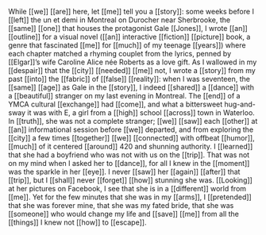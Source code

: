 While [[we]] [[are]] here, let [[me]] tell you a [[story]]: some weeks before I [[left]] the un et demi in Montreal on Durocher near Sherbrooke, the [[same]] [[one]] that houses the protagonist Gale [[Jones]], I wrote [[an]] [[outline]] for a visual novel ([[an]] interactive [[fiction]] [[picture]] book, a genre that fascinated [[me]] for [[much]] of my teenage [[years]]) where each chapter matched a rhyming couplet from the lyrics, penned by [[Elgar]]’s wife Caroline Alice née Roberts as a love gift. As I wallowed in my [[despair]] that the [[city]] [[needed]] [[me]] not, I wrote a [[story]] from my past [[into]] the [[fabric]] of [[false]] [[reality]]: when I was seventeen, the [[same]] [[age]] as Gale in the [[story]], I indeed [[shared]] a [[dance]] with a [[beautiful]] stranger on my last evening in Montreal. The [[end]] of a YMCA cultural [[exchange]] had [[come]], and what a bittersweet hug-and-sway it was with E, a girl from a [[high]] school [[across]] town in Waterloo. In [[truth]], she was not a complete stranger; [[we]] [[saw]] each [[other]] at [[an]] informational session before [[we]] departed, and from exploring the [[city]] a few times [[together]] [[we]] [[connected]] with offbeat [[humor]], [[much]] of it centered [[around]] 420 and shunning authority. I [[learned]] that she had a boyfriend who was not with us on the [[trip]]. That was not on my mind when I asked her to [[dance]], for all I knew in the [[moment]] was the sparkle in her [[eye]]. I never [[saw]] her [[again]] [[after]] that [[trip]], but I [[shall]] never [[forget]] [[how]] stunning she was. [[Looking]] at her pictures on Facebook, I see that she is in a [[different]] world from [[me]]. Yet for the few minutes that she was in my [[arms]], I [[pretended]] that she was forever mine, that she was my fated bride, that she was [[someone]] who would change my life and [[save]] [[me]] from all the [[things]] I knew not [[how]] to [[escape]].  